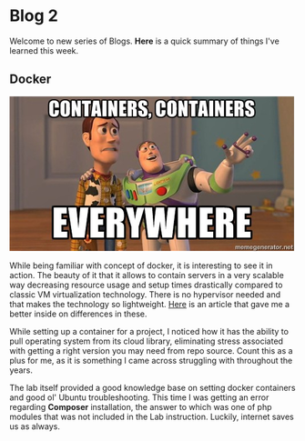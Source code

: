# Blog 2

Welcome to new series of Blogs. **Here** is a quick summary of things I've learned this week.

## Docker

![Image](https://github.com/mikaart/mikael-artashesyan/blob/master/download.jpeg)

While being familiar with concept of docker, it is interesting to see it in action. The beauty of it that it allows to contain servers in a very scalable way decreasing resource usage and setup times drastically compared to classic VM virtualization technology. There is no hypervisor needed and that makes the technology so lightweight. [Here](https://cloudacademy.com/blog/docker-vs-virtual-machines-differences-you-should-know/) is an article that gave me a better inside on differences in these. 

While setting up a container for a project, I noticed how it has the ability to pull operating system from its cloud library, eliminating stress associated with getting a right version you may need from repo source. Count this as a plus for me, as it is something I came across struggling with throughout the years.

The lab itself provided a good knowledge base on setting docker containers and good ol' Ubuntu troubleshooting. This time I was getting an error regarding **Composer** installation, the answer to which was one of php modules that was not included in the Lab instruction. Luckily, internet saves us as always.